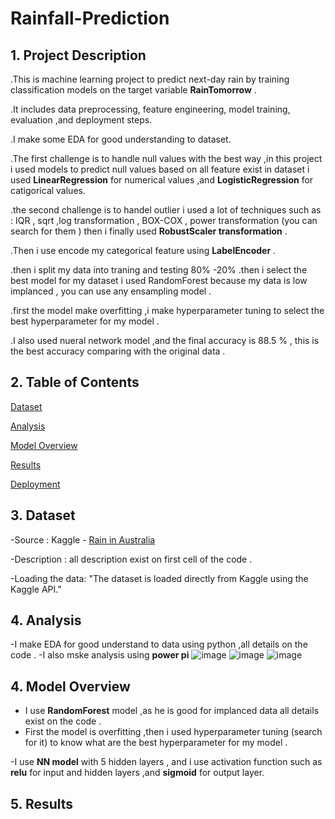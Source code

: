 # Rainfall-Prediction

## 1. Project Description

.This is machine learning project to predict next-day rain by training classification 
        models on the target variable **RainTomorrow** .

.It includes data preprocessing, feature engineering, model training, evaluation ,and 
        deployment steps.

.I make some EDA for good understanding to dataset.

.The first challenge is to handle null values with the best way ,in this project i used 
       models to predict null values based on all feature exist in dataset i used  **LinearRegression**
       for numerical values ,and **LogisticRegression** for catigorical values.
         
.the second challenge is to handel outlier i used a lot of techniques such as : IQR , 
       sqrt ,log transformation , BOX-COX , power transformation (you can search for them ) 
       then i finally used **RobustScaler transformation** .

.Then i use encode my categorical feature using **LabelEncoder** .

.then i split my data into traning and testing 80% -20% 
.then i select the best model for my dataset i used RandomForest because my data is low implanced ,
       you can use any ensampling model .

.first the model make overfitting ,i make hyperparameter tuning to select the best hyperparameter 
       for my model .

.I also used nueral network model ,and the final accuracy is 88.5 % , this is the best accuracy 
       comparing with the original data .

       
## 2. Table of Contents

[Dataset](https://github.com/elnemr19/Rainfall-Prediction/blob/main/README.md#3-dataset)

[Analysis]()

[Model Overview](https://github.com/elnemr19/Rainfall-Prediction/blob/main/README.md#4-model-overview)

[Results](https://github.com/elnemr19/Rainfall-Prediction/blob/main/README.md#5-results)

[Deployment]()

        
## 3. Dataset

-Source : Kaggle - [Rain in Australia](https://www.kaggle.com/datasets/jsphyg/weather-dataset-rattle-package)

-Description : all description exist on first cell of the code .

-Loading the data: "The dataset is loaded directly from Kaggle using the Kaggle API."


## 4. Analysis

-I make EDA for good understand to data using python ,all details on the code .
-I also mske analysis using **power pi**
![image](https://github.com/user-attachments/assets/6700ab96-f8b8-430a-adfe-f7250590f2c5)
![image](https://github.com/user-attachments/assets/05d7cce1-d3de-45e8-b531-98a8416117e7)
![image](https://github.com/user-attachments/assets/36a15bf5-9340-4a67-a7af-8afbcbc6a0c8)


## 4. Model Overview

 - I use **RandomForest** model ,as he is good for implanced data all details exist on the code .
 - First the model is overfitting ,then i used hyperparameter tuning (search for it) to know
   what are the best hyperparameter for my model .



 -I use **NN model** with 5 hidden layers , and i use activation function such as **relu** for input 
   and hidden layers ,and **sigmoid** for output layer.
   

## 5. Results







































        
